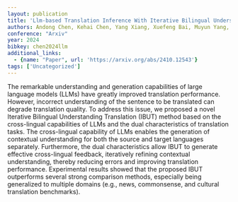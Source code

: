 ```yaml
---
layout: publication
title: 'Llm-based Translation Inference With Iterative Bilingual Understanding'
authors: Andong Chen, Kehai Chen, Yang Xiang, Xuefeng Bai, Muyun Yang, Yang Feng, Tiejun Zhao, Min Zhang
conference: "Arxiv"
year: 2024
bibkey: chen2024llm
additional_links:
  - {name: "Paper", url: 'https://arxiv.org/abs/2410.12543'}
tags: ['Uncategorized']
---
```

The remarkable understanding and generation capabilities of large language
models (LLMs) have greatly improved translation performance. However, incorrect
understanding of the sentence to be translated can degrade translation quality.
To address this issue, we proposed a novel Iterative Bilingual Understanding
Translation (IBUT) method based on the cross-lingual capabilities of LLMs and
the dual characteristics of translation tasks. The cross-lingual capability of
LLMs enables the generation of contextual understanding for both the source and
target languages separately. Furthermore, the dual characteristics allow IBUT
to generate effective cross-lingual feedback, iteratively refining contextual
understanding, thereby reducing errors and improving translation performance.
Experimental results showed that the proposed IBUT outperforms several strong
comparison methods, especially being generalized to multiple domains (e.g.,
news, commonsense, and cultural translation benchmarks).
